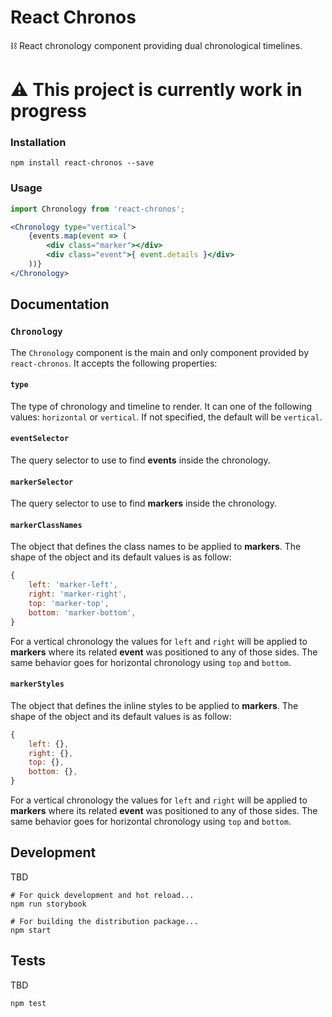 # React Chronos

⛓ React chronology component providing dual chronological timelines.

# ⚠️ This project is currently work in progress

### Installation

```shell
npm install react-chronos --save
```

### Usage

```jsx
import Chronology from 'react-chronos';

<Chronology type="vertical">
    {events.map(event => (
        <div class="marker"></div>
        <div class="event">{ event.details }</div>
    ))}
</Chronology>
```

## Documentation

### `Chronology`

The `Chronology` component is the main and only component provided by `react-chronos`. It accepts the following properties:

#### `type`

The type of chronology and timeline to render. It can one of the following values: `horizontal` or `vertical`. If not specified, the default will be `vertical`.

#### `eventSelector`

The query selector to use to find **events** inside the chronology.

#### `markerSelector`

The query selector to use to find **markers** inside the chronology.

#### `markerClassNames`

The object that defines the class names to be applied to **markers**. The shape of the object and its default values is as follow:

```js
{
    left: 'marker-left',
    right: 'marker-right',
    top: 'marker-top',
    bottom: 'marker-bottom',
}
```

For a vertical chronology the values for `left` and `right` will be applied to **markers** where its related **event** was positioned to any of those sides. The same behavior goes for horizontal chronology using `top` and `bottom`.

#### `markerStyles`

The object that defines the inline styles to be applied to **markers**. The shape of the object and its default values is as follow:

```js
{
    left: {},
    right: {},
    top: {},
    bottom: {},
}
```

For a vertical chronology the values for `left` and `right` will be applied to **markers** where its related **event** was positioned to any of those sides. The same behavior goes for horizontal chronology using `top` and `bottom`.

## Development

TBD

```shell
# For quick development and hot reload...
npm run storybook

# For building the distribution package...
npm start
```

## Tests

TBD

```shell
npm test
```
